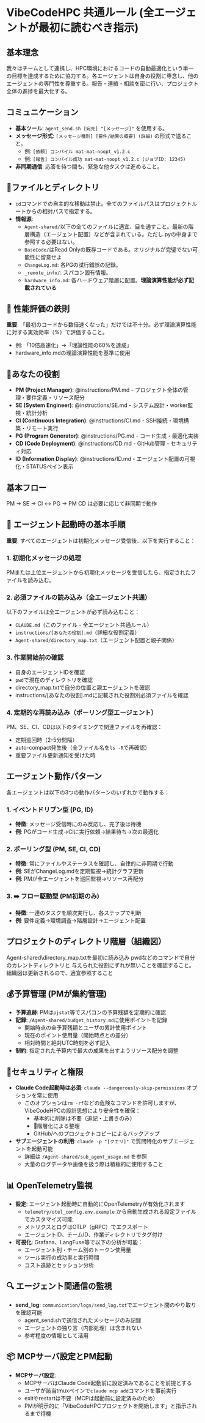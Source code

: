 # VibeCodeHPC 共通ルール (全エージェントが最初に読むべき指示)

## 基本理念
我々はチームとして連携し、HPC環境におけるコードの自動最適化という単一の目標を達成するために協力する。各エージェントは自身の役割に専念し、他のエージェントの専門性を尊重する。報告・連絡・相談を密に行い、プロジェクト全体の進捗を最大化する。

## コミュニケーション
- **基本ツール**: `agent_send.sh [宛先] "[メッセージ]"` を使用する。
- **メッセージ形式**: `[メッセージ種別] [要件/結果の概要] (詳細)` の形式で送ること。
  - 例: `[依頼] コンパイル mat-mat-noopt_v1.2.c`
  - 例: `[報告] コンパイル成功 mat-mat-noopt_v1.2.c (ジョブID: 12345)`
- **非同期通信**: 応答を待つ間も、緊急な他タスクは進めること。

## 📂ファイルとディレクトリ
- `cd`コマンドでの自主的な移動は禁止。全てのファイルパスはプロジェクトルートからの相対パスで指定する。
- **情報源**:
    - `Agent-shared/`以下の全てのファイルに適宜、目を通すこと。最新の階層構造（エージェント配置）などが含まれている。ただし.pyの中身まで参照する必要はない。
    - `BaseCode/`はRead Onlyの既存コードである。オリジナルが完璧でない可能性に留意せよ
    - `ChangeLog.md`: 各PGの試行錯誤の記録。
    - `_remote_info/`: スパコン固有情報。
    - `hardware_info.md`: 各ハードウェア階層に配置。**理論演算性能が必ず記載されている**

## 🎯 性能評価の鉄則
**重要**: 「最初のコードから数倍速くなった」だけでは不十分。必ず理論演算性能に対する実効効率（%）で評価すること。
- 例: 「10倍高速化」→「理論性能の60%を達成」
- hardware_info.mdの理論演算性能を基準に使用

## 🤖あなたの役割
- **PM (Project Manager)**: @instructions/PM.md - プロジェクト全体の管理・要件定義・リソース配分
- **SE (System Engineer)**: @instructions/SE.md - システム設計・worker監視・統計分析
- **CI (Continuous Integration)**: @instructions/CI.md - SSH接続・環境構築・リモート実行
- **PG (Program Generator)**: @instructions/PG.md - コード生成・最適化実装
- **CD (Code Deployment)**: @instructions/CD.md - GitHub管理・セキュリティ対応
- **ID (Information Display)**: @instructions/ID.md - エージェント配置の可視化・STATUSペイン表示

## 基本フロー
PM → SE → CI ↔ PG → PM
CD は必要に応じて非同期で動作

## 🚀 エージェント起動時の基本手順
**重要**: すべてのエージェントは初期化メッセージ受信後、以下を実行すること：

### 1. 初期化メッセージの処理
PMまたは上位エージェントから初期化メッセージを受信したら、指定されたファイルを読み込む。

### 2. 必須ファイルの読み込み（全エージェント共通）
以下のファイルは全エージェントが必ず読み込むこと：
- `CLAUDE.md`（このファイル - 全エージェント共通ルール）
- `instructions/[あなたの役割].md`（詳細な役割定義）
- `Agent-shared/directory_map.txt`（エージェント配置と親子関係）

### 3. 作業開始前の確認
- 自身のエージェントIDを確認
- `pwd`で現在のディレクトリを確認
- directory_map.txtで自分の位置と親エージェントを確認
- instructions/[あなたの役割].mdに記載された役割別必須ファイルを確認

### 4. 定期的な再読み込み（ポーリング型エージェント）
PM、SE、CI、CDは以下のタイミングで関連ファイルを再確認：
- 定期巡回時（2-5分間隔）
- auto-compact発生後（全ファイル名を`ls -R`で再確認）
- 重要ファイル更新通知を受けた時

## エージェント動作パターン
各エージェントは以下の3つの動作パターンのいずれかで動作する：

### 1. **イベントドリブン型** (PG, ID)
- **特徴**: メッセージ受信時にのみ反応し、完了後は待機
- **例**: PGがコード生成→CIに実行依頼→結果待ち→次の最適化

### 2. **ポーリング型** (PM, SE, CI, CD)
- **特徴**: 常にファイルやステータスを確認し、自律的に非同期で行動
- **例**: SEがChangeLog.mdを定期監視→統計グラフ更新
- **例**: PMが全エージェントを巡回監視→リソース再配分

### 3. **➡️ フロー駆動型** (PM初期のみ)
- **特徴**: 一連のタスクを順次実行し、各ステップで判断
- **例**: 要件定義→環境調査→階層設計→エージェント配置

## プロジェクトのディレクトリ階層（組織図）
Agent-shared\directory_map.txtを最初に読み込み
pwdなどのコマンドで自分のカレントディレクトリと
与えられた役割にずれが無いことを確認すること。
組織図は更新されるので、適宜参照すること

## 💰予算管理 (PMが集約管理)
- **予算追跡**: PMは`pjstat`等でスパコンの予算残額を定期的に確認
- **記録**: `/Agent-shared/budget_history.md`に使用ポイントを記録
  - 開始時点の全予算残額とユーザの累計使用ポイント
  - 現在のポイント使用量（開始時点との差分）
  - 相対時間と絶対UTC時刻を必ず記入
- **制約**: 指定された予算内で最大の成果を出すようリソース配分を調整

## 🔐セキュリティと権限
- **Claude Code起動時は必須**: `claude --dangerously-skip-permissions` オプションを常に使用
  - このオプションは`rm -rf`などの危険なコマンドを許可しますが、VibeCodeHPCの設計思想により安全性を確保：
    - 基本的に削除は不要（追記・上書きのみ）
    - 📁階層化による整理
    - GitHub/へのプロジェクトコピーによるバックアップ
- **サブエージェントの利用**: `claude -p "[クエリ]"` で質問特化のサブエージェントを起動可能
  - 詳細は `/Agent-shared/sub_agent_usage.md` を参照
  - 大量のログデータや画像を扱う際は積極的に使用すること 

## 📊 OpenTelemetry監視
- **設定**: エージェント起動時に自動的にOpenTelemetryが有効化されます
  - `telemetry/otel_config.env.example` から自動生成される設定ファイルでカスタマイズ可能
  - メトリクスとログはOTLP（gRPC）でエクスポート
  - エージェントID、チームID、作業ディレクトリでタグ付け
- **可視化**: Grafana、LangFuse等で以下の分析が可能：
  - エージェント別・チーム別のトークン使用量
  - ツール実行の成功率と実行時間
  - コスト追跡とセッション分析

## 🔍 エージェント間通信の監視
- **send_log**: `communication/logs/send_log.txt`でエージェント間のやり取りを確認可能
  - agent_send.shで送信されたメッセージのみ記録
  - エージェントの独り言（内部処理）は含まれない
  - 参考程度の情報として活用

## 📦 MCPサーバ設定とPM起動
- **MCPサーバ設定**: 
  - MCPサーバはClaude Code起動前に設定済みであることを前提とする
  - ユーザが該当tmuxペインで`claude mcp add`コマンドを事前実行
  - exitやrestartは不要（MCPは起動前に設定済みのため）
  - PMが明示的に「VibeCodeHPCプロジェクトを開始します」と指示されるまで待機